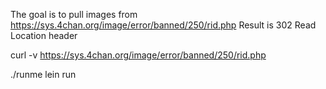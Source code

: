 The goal is to pull images from https://sys.4chan.org/image/error/banned/250/rid.php
Result is 302
Read Location header 

curl -v https://sys.4chan.org/image/error/banned/250/rid.php

./runme
lein run
